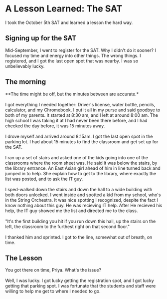 # A Lesson Learned: The SAT
I took the October 5th SAT and learned a lesson the hard way.
## Signing up for the SAT
Mid-September, I went to register for the SAT. Why I didn't do it sooner? I focused my time and energy into other things. The wrong things. I registered, and I got the last open spot that was nearby. I was so unbelievably lucky. 
## The morning
**The time might be off, but the minutes between are accurate.*<br><br>
I got everything I needed together: Driver's license, water bottle, pencils, calculator, and my Chromebook. I put it all in my purse and said goodbye to both of my parents. It started at 8:30 am, and I left at around 8:00 am. The high school I was taking it at I had never been there before, and I had checked the day before, it was 15 minutes away. <br><br>
I drove myself and arrived around 8:15am. I got the last open spot in the parking lot. I had about 15 minutes to find the classroom and get set up for the SAT.<br><br>
I ran up a set of stairs and asked one of the kids going into one of the classrooms where the room sheet was. He said it was below the stairs, by the library entrance. An East Asian girl ahead of him in line turned back and jumped in to help. She explain how to get to the library, where exactly the list was posted, and to ask the IT guy. <br><br>
I sped-walked down the stairs and down the hall to a wide building with both doors unlocked. I went inside and spotted a kid from my school, who's in the String Orchestra. It was nice spotting I recognized, despite the fact I know nothing about this guy. He was recieving IT help. After He recieved his help, the IT guy showed me the list and directed me to the class.<br><br>
"It's the first building you hit if you run down this hall, up the stairs on the left, the classroom to the furthest right on that second floor."<br><br>
I thanked him and sprinted. I got to the line, somewhat out of breath, on time. 
## The Lesson 
You got there on time, Priya. What's the issue? <br><br>
Well, I was lucky. I got lucky getting the registration spot, and I got lucky getting that parking spot. I was fortunate that the students and staff were willing to help me get to where I needed to go. 

